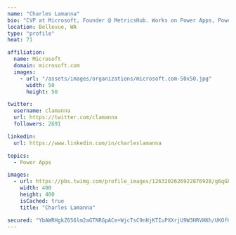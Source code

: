```yaml
---
name: "Charles Lamanna"
bio: "CVP at Microsoft, Founder @ MetricsHub. Works on Power Apps, Power Automate, Power Virtual Agent, Common Data Service and Dynamics 365."
location: Bellevue, WA
type: "profile"
heat: 71

affiliation:
  name: Microsoft
  domain: microsoft.com
  images:
    - url: "/assets/images/organizations/microsoft.com-50x50.jpg"
      width: 50
      height: 50

twitter:
  username: clamanna
  url: https://twitter.com/clamanna
  followers: 2691

linkedin:
  url: https://www.linkedin.com/in/charleslamanna

topics:
  - Power Apps

images:
  - url: https://pbs.twimg.com/profile_images/1263202626922876928/g6qGbHZ-_400x400.jpg
    width: 400
    height: 400
    isCached: true
    title: "Charles Lamanna"

secured: "YbAWRHgkZ656lm2aGTNRGpACe+WjcTsC9nHjKTIuPXXrjU9W3HRVHKh/UKOfHgEybrDPeuNswoUcmRffG01pSUf3V/52c6k4deE7s26qYZh0A5Alj+b/Pb9qFx7TIxngk54G61Vn3DCJkeT+/jQTHVqauBGW3zTTNzE5/PvT+MKd7selIjPR5zNTpPic3A+jUxwhmjUlxQWWp4R9SBLCqAakg8J9uFowV0FuEkVw0W5BBWm80xK/TdUkjitNiHI8cwepo8I9XBnF3ySVOVlX1AtBvPN4SaPm4cmCLY1MeLpppKn8ezZUXtppsRN2yTQmwoieNPM8bKIZJy9nLLCb65qS/MdpQzKWUfo5iBuWDkOwtb4NLAl/g0LLICUyB1SKDbrkDYtfLeVnxpmCr/RdFeowDl6aFK6lAbClr3PLgTE=;5IP+IygHtgYGhd5s0Ecsgw=="
---
```



